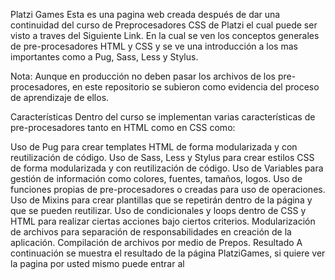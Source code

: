 Platzi Games
Esta es una pagina web creada después de dar una continuidad del curso de Preprocesadores CSS de Platzi el cual puede ser visto a traves del Siguiente Link. En la cual se ven los conceptos generales de pre-procesadores HTML y CSS y se ve una introducción a los mas importantes como a Pug, Sass, Less y Stylus.

Nota: Aunque en producción no deben pasar los archivos de los pre-procesadores, en este repositorio se subieron como evidencia del proceso de aprendizaje de ellos.

Características
Dentro del curso se implementan varias características de pre-procesadores tanto en HTML como en CSS como:

Uso de Pug para crear templates HTML de forma modularizada y con reutilización de código.
Uso de Sass, Less y Stylus para crear estilos CSS de forma modularizada y con reutilización de código.
Uso de Variables para gestión de información como colores, fuentes, tamaños, logos.
Uso de funciones propias de pre-procesadores o creadas para uso de operaciones.
Uso de Mixins para crear plantillas que se repetirán dentro de la página y que se pueden reutilizar.
Uso de condicionales y loops dentro de CSS y HTML para realizar ciertas acciones bajo ciertos criterios.
Modularización de archivos para separación de responsabilidades en creación de la aplicación.
Compilación de archivos por medio de Prepos.
Resultado
A continuación se muestra el resultado de la página PlatziGames, si quiere ver la pagina por usted mismo puede entrar al
